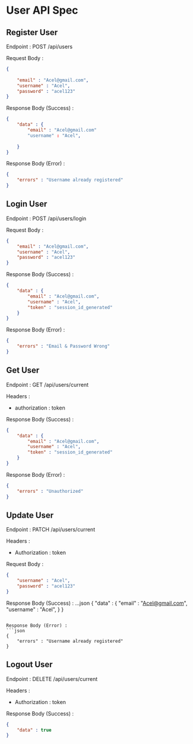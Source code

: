 # User API Spec

## Register User

Endpoint : POST /api/users

Request Body :

```json
{
    
    "email" : "Acel@gmail.com",
    "username" : "Acel",
    "password" : "acel123" 
}
```

Response Body (Success) :
```json
{
    "data" : {
        "email" : "Acel@gmail.com"
        "username" : "Acel",
        
    }
}
```

Response Body (Error) :
```json
{
    "errors" : "Username already registered"
}
```

## Login User

Endpoint : POST /api/users/login

Request Body :
```json
{
    "email" : "Acel@gmail.com",
    "username" : "Acel",
    "password" : "acel123" 
}
```

Response Body (Success) :
```json
{
    "data" : {
        "email" : "Acel@gmail.com",
        "username" : "Acel",
        "token" : "session_id_generated"
    }
}
```

Response Body (Error) :
```json
{
    "errors" : "Email & Password Wrong"
}
```

## Get User

Endpoint : GET /api/users/current

Headers :
- authorization : token

Response Body (Success) :
```json
{
    "data" : {
        "email" : "Acel@gmail.com",
        "username" : "Acel",
        "token" : "session_id_generated"
    }
}
```

Response Body (Error) :
```json
{
    "errors" : "Unauthorized"
}
```

## Update User

Endpoint : PATCH /api/users/current

Headers : 
- Authorization : token

Request Body :
```json
{
    "username" : "Acel",
    "password" : "acel123"
}
```

Response Body (Success) :
...json
{
    "data" : {
        "email" : "Acel@gmail.com",
        "username" : "Acel",
    }
}
```

Response Body (Error) :
```json
{
    "errors" : "Username already registered"
}
```

## Logout User

Endpoint : DELETE /api/users/current

Headers : 
- Authorization : token

Response Body (Success) :
```json
{
    "data" : true
}
```
